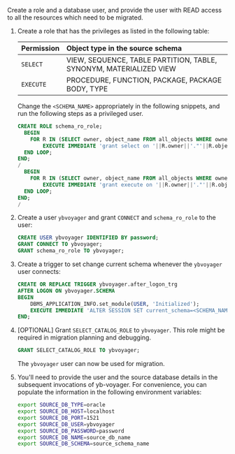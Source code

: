
Create a role and a database user, and provide the user with READ access to all the resources which need to be migrated.

1. Create a role that has the privileges as listed in the following table:

   | Permission | Object type in the source schema |
   | :--------- | :---------------------------------- |
   | `SELECT` | VIEW, SEQUENCE, TABLE PARTITION, TABLE, SYNONYM, MATERIALIZED VIEW |
   | `EXECUTE` | PROCEDURE, FUNCTION, PACKAGE, PACKAGE BODY, TYPE |

   Change the `<SCHEMA_NAME>` appropriately in the following snippets, and run the following steps as a privileged user.

   ```sql
   CREATE ROLE schema_ro_role;
     BEGIN
       FOR R IN (SELECT owner, object_name FROM all_objects WHERE owner='<SCHEMA_NAME>' and object_type in ('VIEW','SEQUENCE','TABLE PARTITION','TABLE','SYNONYM','MATERIALIZED VIEW')) LOOP
           EXECUTE IMMEDIATE 'grant select on '||R.owner||'."'||R.object_name||'" to schema_ro_role';
     END LOOP;
   END;
   /
     BEGIN
       FOR R IN (SELECT owner, object_name FROM all_objects WHERE owner='<SCHEMA_NAME>' and object_type in ('PROCEDURE','FUNCTION','PACKAGE','PACKAGE BODY', 'TYPE')) LOOP
           EXECUTE IMMEDIATE 'grant execute on '||R.owner||'."'||R.object_name||'" to schema_ro_role';
     END LOOP;
   END;
   /
   ```

1. Create a user `ybvoyager` and grant `CONNECT` and `schema_ro_role` to the user:

   ```sql
   CREATE USER ybvoyager IDENTIFIED BY password;
   GRANT CONNECT TO ybvoyager;
   GRANT schema_ro_role TO ybvoyager;
   ```

1. Create a trigger to set change current schema whenever the `ybvoyager` user connects:

   ```sql
   CREATE OR REPLACE TRIGGER ybvoyager.after_logon_trg
   AFTER LOGON ON ybvoyager.SCHEMA
   BEGIN
       DBMS_APPLICATION_INFO.set_module(USER, 'Initialized');
       EXECUTE IMMEDIATE 'ALTER SESSION SET current_schema=<SCHEMA_NAME>';
   END;
   ```

1. [OPTIONAL] Grant `SELECT_CATALOG_ROLE` to `ybvoyager`. This role might be required in migration planning and debugging.

   ```sql
   GRANT SELECT_CATALOG_ROLE TO ybvoyager;
   ```

   The `ybvoyager` user can now be used for migration.

1. You'll need to provide the user and the source database details in the subsequent invocations of yb-voyager. For convenience, you can populate the information in the following environment variables:

   ```sh
   export SOURCE_DB_TYPE=oracle
   export SOURCE_DB_HOST=localhost
   export SOURCE_DB_PORT=1521
   export SOURCE_DB_USER=ybvoyager
   export SOURCE_DB_PASSWORD=password
   export SOURCE_DB_NAME=source_db_name
   export SOURCE_DB_SCHEMA=source_schema_name
   ```
